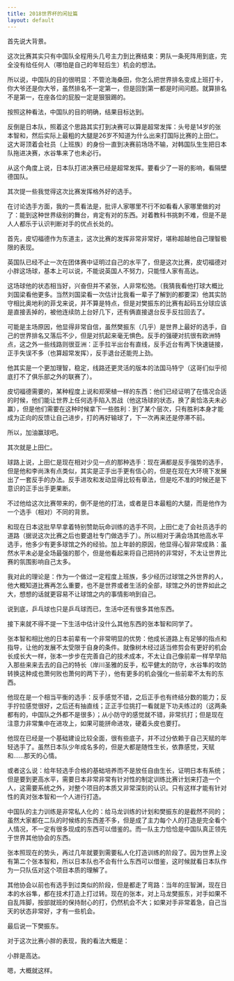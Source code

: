 ```yaml
---
title: 2018世界杯的闲扯篇
layout: default
---
```


首先说大背景。

这次比赛其实只有中国队全程用头几号主力到比赛结束：男队一条死阵用到底，完全没有给任何人（哪怕是自己的年轻后生）机会的想法。

所以说，中国队的目的很明显：不管沧海桑田，你怎么把世界排名变成上班打卡，你大爷还是你大爷，虽然排名不一定第一，但是回到第一都是时间问题。就算排名不是第一，在座各位的屁股一定是狠狠踢的。

按照这种看法，中国队的目的明确，结果目标达到。

反倒是日本队，照着这个思路其实打到决赛可以算是超常发挥：头号是14岁的张本智和，然后实际上最粗的大腿是26岁不知道为什么出来打国际比赛的上田仁。这大哥顶着会社员（上班族）的身份一直到决赛前场场不输，对韩国队生生把日本队拖进决赛，水谷隼来了也未必行。

从这个角度上说，日本队打进决赛已经是超常发挥。要看少了一哥的影响，看隔壁德国队。



其次提一些我觉得这次比赛发挥格外好的选手。

在讨论选手方面，我的一贯看法是，批评人家哪里不行不如看看人家哪里做的对了：能到这种世界级别的舞台，肯定有对的东西。对着教科书挑刺不难，但是不是人人都乐于认识判断对手的优点长处的。

首先，皮切福德作为东道主，这次比赛的发挥非常非常好，堪称超越他自己理智极限的表现。

英国队已经不止一次在团体赛中证明过自己的水平了，但是这次比赛，皮切福德对小胖这场球，基本上可以说，不能说英国人不努力，只能怪人家有高达。

这场球他的状态相当好，兴奋但并不紧张，人非常松弛。（我猜我看他打球大概比刘国梁看他更多。当然刘国梁看一次估计比我看一辈子了解到的都要深）他其实防守相比奥地利的菲戈来说，并不算是特点，但是对樊振东的比赛有起码五分球应该是直接丢掉的，被他连续防上台好几下，还有俩直接退台反手反拉回去了。

可能是主场原因，他显得非常自信，虽然樊振东（几乎）是世界上最好的选手，自己的世界排名又落后不少，但是对抗起来毫无惧色。反手的强硬对抗很有欧洲特点，这之外一些线路则很亚洲：正手拉半出台有直线，反手近台有两下快速链接，正手失误不多（也算超常发挥），反手退台还能兜上劲。

他其实是一个更加理智，稳定，线路还更灵活的版本的法国马特宁（这哥们似乎彻底打不了俱乐部之外的联赛了）。

皮切福德需要的，某种程度上说和郑荣植一样的东西：他们已经证明了在情况合适的时候，他们能让世界上任何选手陷入苦战（他这场球的状态，换了奥恰洛夫未必赢），但是他们需要在这种时候拿下一些胜利：到了某个层次，只有胜利本身才能成为正向的反馈让自己进步，打的再好输球了，下一次再来还是停滞不前。

所以，加油赢球吧。



其次就是上田仁。

球路上说，上田仁是现在相对少见一点的那种选手：现在满都是反手强势的选手，但是他和李尚洙有点类似，其实是正手出手更有信心的，但是在现在大环境下发展出了一套反手的办法。反手进攻和发动显得比较有章法，但是吃不准的时候还是下意识的正手出手更果断。

不过他给这次比赛带来的，倒不是他的打法，或者是日本最粗的大腿，而是他作为一个选手（相对）不同的背景。

和现在日本这批早早拿着特别赞助玩命训练的选手不同，上田仁走了会社员选手的道路（据说这次比赛之后也要退社专门做选手了）。所以相对于满会场其他高水平选手，他多少有更多球馆之外的经验。加上年龄的原因，他显得心智非常成熟：虽然水平未必是全场最强的那个，但是他看起来将自己把持的非常好，不太让世界比赛的氛围影响自己太多。

我对此的理论是：作为一个做过一定程度上班族，多少经历过球馆之外世界的人，他大概知道比赛再怎么重要，也不是世界或者生活的全部，球馆之外的世界如此之大，想想的话就更容易不让球馆之内的事情影响到自己。

说到底，乒乓球也只是乒乓球而已，生活中还有很多其他东西。



接下来就不得不提一下生活中估计没什么其他东西的张本智和同学了。

张本智和相比他的日本前辈有一个非常明显的优势：他成长道路上有足够的指点和指导，让他的发展不太受限于自身的条件。就像树木经过适当修剪会有更好的机会长成长大一样，张本一步步在完善自己的技术成本，不太让自己像前辈一样早早陷入那些来来去去的自己的特长（岸川圣雅的反手，松平健太的防守，水谷隼的攻防转换这种成也萧何败也萧何的两下子），他有更多的机会强化一些前辈不太有的东西。

他现在是一个相当平衡的选手：反手感觉不错，之后正手也有终结分数的能力；反手拧拉感觉很好，之后还有抽直线；正正手位挑打一看就是下功夫练过的（这两条都有的，中国队之外都不是很多）；从小防守的感觉就不错，非常抗打；但是现在注意力非常集中在进攻上，如果可能拼命进攻，硬着头皮也要打。

他现在已经是一个基础建设比较全面，很有些底子，并不过分依赖于自己天赋的年轻选手了。虽然日本队少年成名多的，但是大都是随性生长，依靠感觉，天赋和……那天的心情。

或者这么说：给年轻选手合格的基础培养而不是放任自由生长，证明日本有系统；但是要到更高水平，需要日本非常非常有针对性的制定训练比赛计划来打造一个人，这需要系统之外，对整个项目的本质又非常深刻的认识。只有这样才能有针对性的真对张本智和一个人进行打造。

中国队的主力训练是非常私人化的：给马龙训练的计划和樊振东的是截然不同的；虽然大家都在二队的时候练的东西差不多，但是成了主力每个人的打造是完全看个人情况，不一定有很多现成的东西可以借鉴的。而一队主力恰恰是中国队真正领先于世界其他协会的东西。

张本照现在的势头，再过几年就要到需要私人化打造训练的阶段了。因为世界上没有第二个张本智和，所以日本队也不会有什么东西可以借鉴，这时候就看日本队作为一只队伍对这个项目本质的理解了。

其他协会以前也有选手到过类似的阶段，但是都走了弯路：当年的庄智渊，现在日本的水谷隼，都在技术打造上打过转。现在的张本，对上马龙樊振东，对手如果不自乱阵脚，按部就班的保持耐心的打，仍然机会不大；如果对手非常着急，自己当天的状态非常好，才有一些机会。



最后说一下樊振东。

对于这次比赛小胖的表现，我的看法大概是：

小胖是高达。

嗯，大概就这样。
